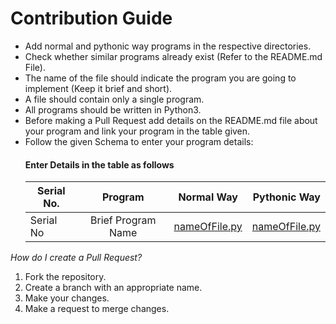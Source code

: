 # Contribution Guide

- Add normal and pythonic way programs in the respective directories.
- Check whether similar programs already exist (Refer to the README.md File).
- The name of the file should indicate the program you are going to implement (Keep it brief and short).
- A file should contain only a single program.
- All programs should be written in Python3.
- Before making a Pull Request add details on the README.md file about your program and link your program in the table given.
- Follow the given Schema to enter your program details:
  #### Enter Details in the table as follows
  | Serial No.| Program          | Normal Way                                             |Pythonic Way                                              |
  |-----------|:----------------:|:------------------------------------------------------:|---------------------------------------------------------:|
  | Serial No |Brief Program Name|[nameOfFile.py](/blob/master/Normal%20way/nameoffile.py)|[nameOfFile.py](/blob/master/Pythonic%20way/nameoffile.py)|

_How do I create a Pull Request?_

1. Fork the repository.
2. Create a branch with an appropriate name.
3. Make your changes.
4. Make a request to merge changes.
